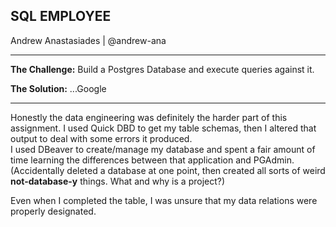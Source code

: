 ## SQL EMPLOYEE
Andrew Anastasiades | @andrew-ana

---

**The Challenge:** Build a Postgres Database and execute queries against it.  



**The Solution:**  ...Google  

---

Honestly the data engineering was definitely the harder part of this assignment. I used Quick DBD to get my table schemas, then I altered that output to deal with some errors it produced.  
I used DBeaver to create/manage my database and spent a fair amount of time learning the differences between that application and PGAdmin. (Accidentally deleted a database at one point, then created all sorts of weird **not-database-y** things. What and why is a project?)  

Even when I completed the table, I was unsure that my data relations were properly designated.  
